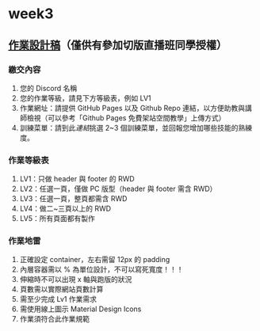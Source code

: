 # week3
## [作業設計稿](https://xd.adobe.com/view/5b20cbc4-5c64-4b67-814e-633b078a8cd4-0e73/grid/)（僅供有參加切版直播班同學授權）

### 繳交內容
1. 您的 Discord 名稱
2. 您的作業等級，請見下方等級表，例如 LV1
3. 作業網址：請提供 GitHub Pages 以及 Github Repo 連結，以方便助教與講師檢視（可以參考「Github Pages 免費架站空間教學」上傳方式）
4. 訓練菜單：請到此*連結*挑選 2~3 個訓練菜單，並回報您增加哪些技能的熟練度。

### 作業等級表
1. LV1：只做 header 與 footer 的 RWD
2. LV2：任選一頁，僅做 PC 版型（header 與 footer 需含 RWD）
3. LV3：任選一頁，整頁都需含 RWD
4. LV4：做二~三頁以上的 RWD
5. LV5：所有頁面都有製作

### 作業地雷
1. 正確設定 container，左右需留 12px 的 padding
2. 內層容器需以 % 為單位設計，不可以寫死寬度！！！
3. 伸縮時不可以出現 x 軸與跑版的狀況
4. 頁數需以實際網站頁數計算
5. 需至少完成 Lv1 作業需求
6. 需使用線上圖示 Material Design Icons
7. 作業須符合此作業規範
